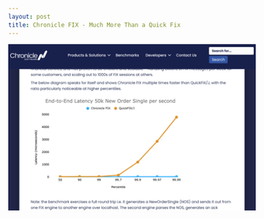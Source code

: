 ```yaml
---
layout: post
title: Chronicle FIX - Much More Than a Quick Fix 
---
```


[![Chronicle FIX: Much More Than a Quick Fix](/images/chronicle-fix-much-more-than-a-quick-fix.jpg 'Chronicle FIX: Much More Than a Quick Fix')](https://chronicle.software/chronicle-fix-much-more-than-a-quick-fix/)
